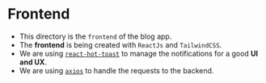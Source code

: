 # Frontend

- This directory is the `frontend` of the blog app.
- The **frontend** is being created with `ReactJs` and `TailwindCSS`.
- We are using [`react-hot-toast`](https://www.npmjs.com/package/react-hot-toast) to manage the notifications for a good **UI and UX**.
- We are using [`axios`](https://www.npmjs.com/package/axios) to handle the requests to the backend.
